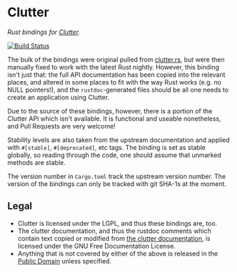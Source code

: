 # Clutter

_Rust bindings for [Clutter]._

[Clutter]: https://developer.gnome.org/clutter/
[![Build Status](https://travis-ci.org/passcod/rust-clutter.svg?branch=master)](https://travis-ci.org/passcod/rust-clutter)

The bulk of the bindings were original pulled from [clutter.rs], but were then
manually fixed to work with the latest Rust nightly. However, this binding
isn't just that: the full API documentation has been copied into the relevant
places, and altered in some places to fit with the way Rust works (e.g. no NULL
pointers!), and the `rustdoc`-generated files should be all one needs to create
an application using Clutter.

Due to the source of these bindings, however, there is a portion of the Clutter
API which isn't available. It is functional and useable nonetheless, and Pull
Requests are very welcome!

Stability levels are also taken from the upstream documentation and applied with
`#[stable]`, `#[deprecated]`, etc tags. The binding is set as stable globally,
so reading through the code, one should assume that unmarked methods are stable.

The version number in `Cargo.toml` track the upstream version number. The
version of the bindings can only be tracked with git SHA-1s at the moment.

[clutter.rs]: https://github.com/jensnockert/clutter.rs

## Legal

- Clutter is licensed under the LGPL, and thus these bindings are, too.
- The clutter documentation, and thus the rustdoc comments which contain text
  copied or modified from [the clutter documentation][Clutter], is licensed
  under the GNU Free Documentation License.
- Anything that is not covered by either of the above is released in the
  [Public Domain](https://passcod.name/PUBLIC.txt) unless specified.

